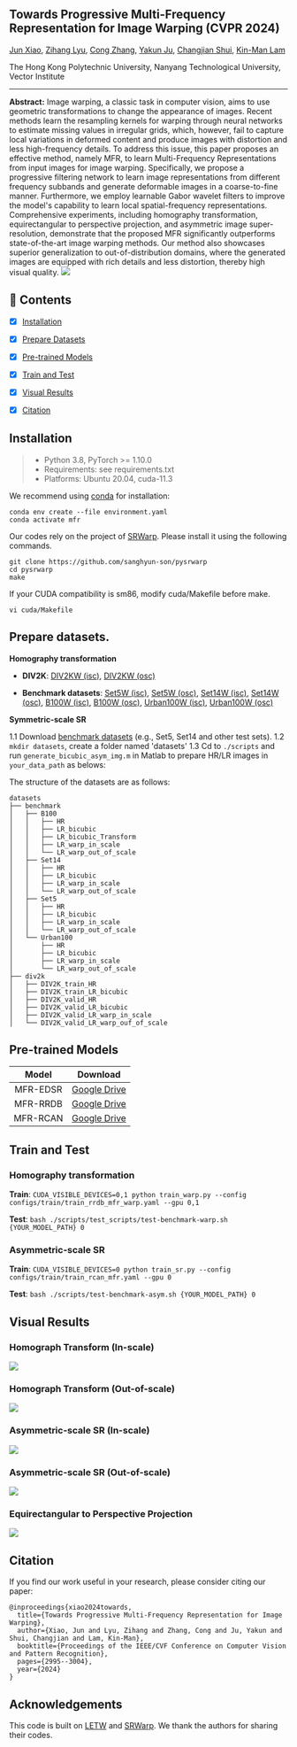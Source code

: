 ## Towards Progressive Multi-Frequency Representation for Image Warping (CVPR 2024)

[Jun Xiao](https://junxiao01.github.io/), [Zihang Lyu](https://scholar.google.com/citations?hl=zh-CN&user=fiUfefMAAAAJ), [Cong Zhang](https://scholar.google.com/citations?user=hHUH1VAAAAAJ&hl=en/), [Yakun Ju](https://kelvin-ju.github.io/yakunju/), [Changjian Shui](https://cjshui.github.io/), [Kin-Man Lam](https://scholar.google.com/citations?user=6yK7bewAAAAJ&hl=zh-CN)

The Hong Kong Polytechnic University, Nanyang Technological University, Vector Institute

---

**Abstract:** Image warping, a classic task in computer vision, aims to use geometric transformations to change the appearance of images. Recent methods learn the resampling kernels for warping through neural networks to estimate missing values in irregular grids, which, however, fail to capture local variations in deformed content and produce images with distortion and less high-frequency details. To address this issue, this paper proposes an effective method, namely MFR, to learn Multi-Frequency Representations from input images for image warping. Specifically, we propose a progressive filtering network to learn image representations from different frequency subbands and generate deformable images in a coarse-to-fine manner. Furthermore, we employ learnable Gabor wavelet filters to improve the model's capability to learn local spatial-frequency representations. Comprehensive experiments, including homography transformation, equirectangular to perspective projection, and asymmetric image super-resolution, demonstrate that the proposed MFR significantly outperforms state-of-the-art image warping methods. Our method also showcases superior generalization to out-of-distribution domains, where the generated images are equipped with rich details and less distortion, thereby high visual quality.
![](figs/method_structure.png)


## 🔗 Contents

- [x] [Installation](#Installation)
- [x] [Prepare Datasets](#Prepare-Datasets)
- [x] [Pre-trained Models](#Pre-trained-Models)
- [x] [Train and Test](#Train-and-Test)
- [x] [Visual Results](#Visual-Results)
- [x] [Citation](#Citation)


## Installation

> - Python 3.8, PyTorch >= 1.10.0
> - Requirements: see requirements.txt
> - Platforms: Ubuntu 20.04, cuda-11.3

We recommend using [conda](https://www.anaconda.com/distribution/) for installation:

```
conda env create --file environment.yaml
conda activate mfr
```

Our codes rely on the project of [SRWarp](https://github.com/sanghyun-son/srwarp). Please install it using the following commands.

```
git clone https://github.com/sanghyun-son/pysrwarp
cd pysrwarp
make
```

If your CUDA compatibility is sm86, modify cuda/Makefile before make.

```
vi cuda/Makefile
```

## Prepare datasets.

**Homography transformation**

- **DIV2K**: [DIV2KW (isc)](https://drive.google.com/drive/folders/1v0zHDzTqghUS3awrw9aQtpSyREBPR-cz?usp=sharing), [DIV2KW (osc)](https://drive.google.com/drive/folders/1sPR3tSnIEfnfWOsbPxWuaFQsCr5kiLT7?usp=sharing)

- **Benchmark datasets**: [Set5W (isc)](https://drive.google.com/drive/folders/19p46Fm1GqxFaz9N6lb5-xEF6fZ4dcVmy?usp=sharing), [Set5W (osc)](https://drive.google.com/drive/folders/1a2BebB8xPnkRc7nKzWkEVao2XK76qJst?usp=sharing), [Set14W (isc)](https://drive.google.com/drive/folders/14QrEoZ1GdQ63lLIHQ1fIsljcVzLYJxTF?usp=share_link), [Set14W (osc)](https://drive.google.com/drive/folders/1qCBzQaLaCCAsj99kDoNWKl_tlj6c6tj_?usp=sharing), [B100W (isc)](https://drive.google.com/drive/folders/1-gr0zMLSkiM_5avZ9C2LVlGeKvNySzlM?usp=sharing), [B100W (osc)](https://drive.google.com/drive/folders/1cvzXRQLw9qJoQoF7LxlT5SRIWdcnH5O5?usp=sharing), [Urban100W (isc)](https://drive.google.com/drive/folders/1sW3T-BislLrXFzqVaFLvLqw0a96Psjt_?usp=sharing), [Urban100W (osc)](https://drive.google.com/drive/folders/135FEZ96sc0I1QcyBKwaHAaiMvIbPZ4yR?usp=sharing)

**Symmetric-scale SR**

1.1 Download [benchmark datasets](https://github.com/xinntao/BasicSR/blob/a19aac61b277f64be050cef7fe578a121d944a0e/docs/Datasets.md) (e.g., Set5, Set14 and other test sets).
1.2 `mkdir datasets`, create a folder named 'datasets'
1.3 Cd to `./scripts` and run `generate_bicubic_asym_img.m` in Matlab to prepare HR/LR images in `your_data_path` as belows:

The structure of the datasets are as follows:

```
datasets
├── benchmark
│   ├── B100
│   │   ├── HR
│   │   ├── LR_bicubic
│   │   ├── LR_bicubic_Transform
│   │   ├── LR_warp_in_scale
│   │   └── LR_warp_out_of_scale
│   ├── Set14
│   │   ├── HR
│   │   ├── LR_bicubic
│   │   ├── LR_warp_in_scale
│   │   └── LR_warp_out_of_scale
│   ├── Set5
│   │   ├── HR
│   │   ├── LR_bicubic
│   │   ├── LR_warp_in_scale
│   │   └── LR_warp_out_of_scale
│   └── Urban100
│       ├── HR
│       ├── LR_bicubic
│       ├── LR_warp_in_scale
│       └── LR_warp_out_of_scale
├── div2k
│   ├── DIV2K_train_HR
│   ├── DIV2K_train_LR_bicubic
│   ├── DIV2K_valid_HR
│   ├── DIV2K_valid_LR_bicubic
│   ├── DIV2K_valid_LR_warp_in_scale
│   └── DIV2K_valid_LR_warp_ouf_of_scale
```

## Pre-trained Models

Model|Download
:-:|:-:
MFR-EDSR|[Google Drive]()
MFR-RRDB|[Google Drive]()
MFR-RCAN|[Google Drive]()

## Train and Test

### **Homography transformation**

**Train**: `CUDA_VISIBLE_DEVICES=0,1 python train_warp.py --config configs/train/train_rrdb_mfr_warp.yaml --gpu 0,1`

**Test**: `bash ./scripts/test_scripts/test-benchmark-warp.sh {YOUR_MODEL_PATH} 0`

###  **Asymmetric-scale SR**

**Train**: `CUDA_VISIBLE_DEVICES=0 python train_sr.py --config configs/train/train_rcan_mfr.yaml --gpu 0`

**Test**: `bash ./scripts/test-benchmark-asym.sh {YOUR_MODEL_PATH} 0`


## Visual Results

### Homograph Transform (In-scale)

![](figs/warp_in_scale.png)

### Homograph Transform (Out-of-scale)

![](figs/warp_out_scale.png)

### Asymmetric-scale SR (In-scale)

![](figs/sr_in_scale.png)

### Asymmetric-scale SR (Out-of-scale)

![](figs/sr_out_scale.png)

### Equirectangular to Perspective Projection

![](figs/erp.png)

## Citation

If you find our work useful in your research, please consider citing our paper:

```
@inproceedings{xiao2024towards,
  title={Towards Progressive Multi-Frequency Representation for Image Warping},
  author={Xiao, Jun and Lyu, Zihang and Zhang, Cong and Ju, Yakun and Shui, Changjian and Lam, Kin-Man},
  booktitle={Proceedings of the IEEE/CVF Conference on Computer Vision and Pattern Recognition},
  pages={2995--3004},
  year={2024}
}
```

## Acknowledgements

This code is built on [LETW](https://github.com/jaewon-lee-b/ltew) and [SRWarp](https://github.com/sanghyun-son/srwarp). We thank the authors for sharing their codes.
